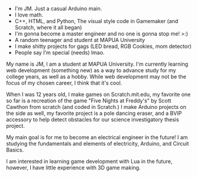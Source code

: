 - I'm JM. Just a casual Arduino main.
- I love math.
- C++, HTML, and Python, The visual style code in Gamemaker (and Scratch, where it all began)
- I'm gonna become a master engineer and no one is gonna stop me! >:)
- A random teenager and student at MAPUA University
- I make shitty projects for gags (LED bread, RGB Cookies, mom detector)
- People say I'm special (needs) lmao.

My name is JM, I am a student at MAPUA University. I'm currently learning web development (something new) as a way to advance study for my college years, as well as a hobby. While web development may not be the focus of my chosen career, I think that it's cool.

When I was 12 years old, I make games on Scratch.mit.edu, my favorite one so far is a recreation of the game "Five Nights at Freddy's" by Scott Cawthon from scratch (and coded in Scratch.)
I make Arduino projects on the side as well, my favorite project is a pole dancing eraser, and a BVIP accessory to help detect obstacles for our science investigatory thesis project.

My main goal is for me to become an electrical engineer in the future! I am studying the fundamentals and elements of electricity, Arduino, and Circuit Basics.

I am interested in learning game development with Lua in the future, however, I have little experience with 3D game making.
<!---
jeyem-gomiz/jeyem-gomiz is a ✨ special ✨ repository because its `README.md` (this file) appears on your GitHub profile.
You can click the Preview link to take a look at your changes.
--->
